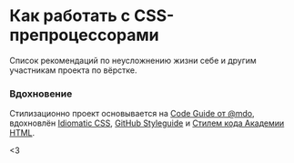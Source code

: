 # Как работать с CSS-препроцессорами

Список рекомендаций по неусложнению жизни себе и другим участникам проекта по вёрстке.



### Вдохновение

Стилизационно проект основывается на [Code Guide от @mdo](http://mdo.github.io/code-guide/), вдохновлён [Idiomatic CSS](https://github.com/necolas/idiomatic-css), [GitHub Styleguide](http://github.com/styleguide) и [Стилем кода Академии HTML](https://htmlacademy.github.io/codeguide/).

<3
